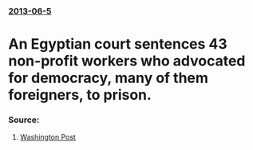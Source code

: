 ### [2013-06-5](/news/2013/06/5/index.md)

# An Egyptian court sentences 43 non-profit workers who advocated for democracy, many of them foreigners, to prison. 




### Source:

1. [Washington Post](http://www.washingtonpost.com/world/middle_east/egypt-court-sentences-nonprofit-workers-including-16-americans-to-up-to-5-years-in-jail/2013/06/04/7956e50c-cd00-11e2-8573-3baeea6a2647_story.html)
